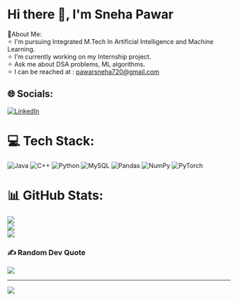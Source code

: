 # Hi there 👋, I'm Sneha Pawar
💫About Me:<br>✧ I'm pursuing Integrated M.Tech In Artificial Intelligence and Machine Learning.<br>✧ I'm currently working on my Internship project.<br>✧ Ask me about DSA problems, ML algorithms.<br>✧ I can be reached at : pawarsneha720@gmail.com


## 🌐 Socials:
[![LinkedIn](https://img.shields.io/badge/LinkedIn-%230077B5.svg?logo=linkedin&logoColor=white)](https://linkedin.com/in/https://www.linkedin.com/in/pawarsneha/) 

# 💻 Tech Stack:
![Java](https://img.shields.io/badge/java-%23ED8B00.svg?style=for-the-badge&logo=java&logoColor=white) ![C++](https://img.shields.io/badge/c++-%2300599C.svg?style=for-the-badge&logo=c%2B%2B&logoColor=white) ![Python](https://img.shields.io/badge/python-3670A0?style=for-the-badge&logo=python&logoColor=ffdd54) ![MySQL](https://img.shields.io/badge/mysql-%2300f.svg?style=for-the-badge&logo=mysql&logoColor=white) ![Pandas](https://img.shields.io/badge/pandas-%23150458.svg?style=for-the-badge&logo=pandas&logoColor=white) ![NumPy](https://img.shields.io/badge/numpy-%23013243.svg?style=for-the-badge&logo=numpy&logoColor=white) ![PyTorch](https://img.shields.io/badge/PyTorch-%23EE4C2C.svg?style=for-the-badge&logo=PyTorch&logoColor=white)
# 📊 GitHub Stats:
![](https://github-readme-stats.vercel.app/api?username=PawarSneha12&theme=dark&hide_border=false&include_all_commits=true&count_private=true)<br/>
![](https://github-readme-streak-stats.herokuapp.com/?user=PawarSneha12&theme=dark&hide_border=false)<br/>
![](https://github-readme-stats.vercel.app/api/top-langs/?username=PawarSneha12&theme=dark&hide_border=false&include_all_commits=true&count_private=true&layout=compact)

### ✍️ Random Dev Quote
![](https://quotes-github-readme.vercel.app/api?type=horizontal&theme=radical)

---
[![](https://visitcount.itsvg.in/api?id=PawarSneha12&icon=0&color=0)](https://visitcount.itsvg.in)

<!-- Proudly created with GPRM ( https://gprm.itsvg.in ) -->


